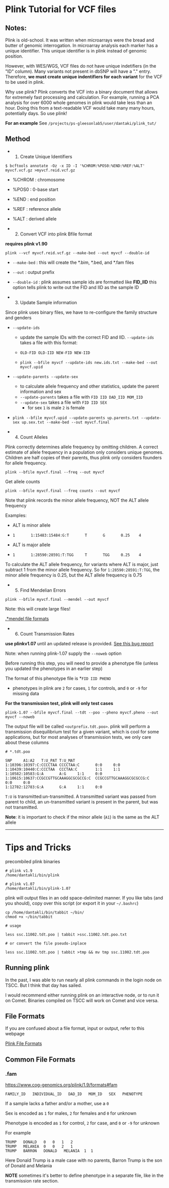 # Plink Tutorial for VCF files

## Notes:

Plink is old-school. It was written when microarrays were the bread and butter of genomic interrogation. In microarray analysis each marker has a unique identifier. This unique identifier is in plink instead of genomic position.

However, with WES/WGS, VCF files do not have unique indetifiers (in the "ID" column). Many variants not present in dbSNP will have a "." entry. Therefore, **we must create unique indentifiers for each variant** for the VCF to be used in plink.

Why use plink? Plink converts the VCF into a binary document that allows for extremely fast processing and calculation. For example, running a PCA analysis for over 6000 whole genomes in plink would take less than an hour. Doing this from a text-readable VCF would take many many hours, potentially days. So use plink!

**For an example** See `/projects/ps-gleesonlab5/user/dantaki/plink_tut/` 

## Method

* 1. Create Unique Identifiers

```
$ bcftools annotate -Oz -x ID -I '%CHROM:%POS0:%END:%REF:%ALT' myvcf.vcf.gz >myvcf.reid.vcf.gz
```

  * %CHROM : chromosome
  * %POS0  : 0-base start
  * %END   : end position
  * %REF   : reference allele
  * %ALT   : derived allele

* 2. Convert VCF into plink Bfile format

**requires plink v1.90**

```
plink --vcf myvcf.reid.vcf.gz --make-bed --out myvcf --double-id
```

  * `--make-bed`  : this will create the *.bim, *.bed, and *.fam files
  * `--out`       : output prefix
  * `--double-id` : plink assumes sample ids are formatted like **FID_IID**
    this option tells plink to write out the FID and IID as the sample ID

* 3. Update Sample information

Since plink uses binary files, we have to re-configure the family structure and genders

  * `--update-ids`
    * update the sample IDs with the correct FID and IID. `--update-ids` takes a file with this format:
    * `OLD-FID OLD-IID NEW-FID NEW-IID`

    * `plink --bfile myvcf --update-ids new.ids.txt --make-bed --out myvcf.upid`

  * `--update-parents --update-sex`
    * to calculate allele frequency and other statistics, update the parent information and sex
    * `--update-parents` takes a file with `FID IID DAD_IID MOM_IID`
    * `--update-sex` takes a file with `FID IID SEX`
      * for sex `1` is male `2` is female

  * `plink --bfile myvcf.upid --update-parents up.parents.txt --update-sex up.sex.txt --make-bed --out myvcf.final`

* 4. Count Alleles

Plink correctly determines allele frequency by omitting children. A correct estimate of allele frequency in a population only considers unique genomes. Children are half copies of their parents, thus plink only considers founders for allele frequency.

```
plink --bfile myvcf.final --freq --out myvcf
```

Get allele counts

```
plink --bfile myvcf.final --freq counts --out myvcf
```

Note that plink records the minor allele frequency, NOT the ALT allele frequency

  Examples:

  * ALT is minor allele
  * `1       1:15483:15484:G:T       T       G       0.25    4`

  * ALT is major allele
  * `1       1:28590:28591:T:TGG     T       TGG     0.25    4`

To calculate the ALT allele frequency, for variants where ALT is major, just subtract 1 from the minor allele frequency.
So for `1:28590:28591:T:TGG`, the minor allele frequency is 0.25, but the ALT allele frequency is 0.75

* 5. Find Mendelian Errors

```
plink --bfile myvcf.final --mendel --out myvcf
```

Note: this will create large files!

[.*mendel file formats](https://www.cog-genomics.org/plink/1.9/formats#mendel)


* 6. Count Transmission Rates

**use plinkv1.07** until an updated release is provided. [See this bug report](https://github.com/chrchang/plink-ng/issues/90)

Note: when running plink-1.07 supply the `--noweb` option

Before running this step, you will need to provide a phenotype file (unless you updated the phenotypes in an earlier step)

The format of this phenotype file is
  *`FID IID PHENO`
  * phenotypes in plink are `2` for cases, `1` for controls, and `0` or `-9` for missing data

**For the transmission test, plink will only test cases**

```
plink-1.07 --bfile myvcf.final --tdt --poo --pheno myvcf.pheno --out myvcf --noweb
```

The output file will be called `<outprefix.tdt.poo>`. plink will perform a transmission disequilibrium test for a given variant, which is cool for some applications, but for most analyses of transmission tests, we only care about these columns

```
# *.tdt.poo

SNP     A1:A2   T:U_PAT T:U_MAT
1:10396:10397:C:CCCCTAA CCCCTAA:C       0:0     0:0
1:10439:10440:C:CCCTAA  CCCTAA:C        1:1     1:1
1:10582:10583:G:A       A:G     1:1     0:0
1:10615:10637:CCGCCGTTGCAAAGGCGCGCCG:C  CCGCCGTTGCAAAGGCGCGCCG:C        0:0     0:0
1:12782:12783:G:A       G:A     1:1     0:0

```

`T:U` is transmitted:un-transmitted. A transmitted variant was passed from parent to child, an un-transmitted variant is present in the parent, but was not transmitted.

**Note**: it is important to check if the minor allele (`A1`) is the same as the ALT allele

---

# Tips and Tricks

precombiled plink binaries

```
# plink v1.9
/home/dantakli/bin/plink
```

```
# plink v1.07
/home/dantakli/bin/plink-1.07
```

plink will output files in an odd space-delimited manner. If you like tabs (and you should), copy over this script (or export it in your `~/.bashrc`)

```
cp /home/dantakli/bin/tabbit ~/bin/
chmod +x ~/bin/tabbit

# usage

less ssc.11002.tdt.poo | tabbit >ssc.11002.tdt.poo.txt

# or convert the file pseudo-inplace

less ssc.11002.tdt.poo | tabbit >tmp && mv tmp ssc.11002.tdt.poo

```

## Running plink

In the past, I was able to run nearly all plink commands in the login node on TSCC. But I think that day has sailed.

I would recommend either running plink on an interactive node, or to run it on Comet. Binaries compiled on TSCC will work on Comet and vice versa.

## File Formats
If you are confused about a file format, input or output, refer to this webpage

[Plink File Formats](https://www.cog-genomics.org/plink/1.9/formats)

## Common File Formats

### .fam
https://www.cog-genomics.org/plink/1.9/formats#fam

```
FAMILY_ID   INDIVIDUAL_ID   DAD_ID   MOM_ID   SEX   PHENOTYPE
```
If a sample lacks a father and/or a mother, use a `0`

Sex is encoded as `1` for males, `2` for females and `0` for unknown

Phenotype is encoded as `1` for control, `2` for case, and `0` or `-9` for unknown

For example

```
TRUMP   DONALD   0   0   1   2
TRUMP   MELANIA  0   0   2   1
TRUMP   BARRON   DONALD   MELANIA  1  1
```

Here Donald Trump is a male case with no parents, Barron Trump is the son of Donald and Melania

**NOTE** sometimes it's better to define phenotype in a separate file, like in the transmission rate section.
